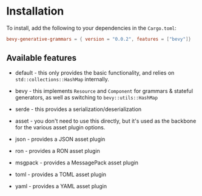 # Installation

To install, add the following to your dependencies in the `Cargo.toml`:

```toml
bevy-generative-grammars = { version = "0.0.2", features = ["bevy"]}
```

## Available features

- default - this only provides the basic functionality, and relies on `std::collections::HashMap` internally.
- bevy - this implements `Resource` and `Component` for grammars & stateful generators, as well as switching to `bevy::utils::HashMap`
- serde - this provides a serialization/deserialization
- asset - you don't need to use this directly, but it's used as the backbone for the various asset plugin options.
- json - provides a JSON asset plugin
- ron - provides a RON asset plugin
- msgpack - provides a MessagePack asset plugin
- toml - provides a TOML asset plugin

- yaml - provides a YAML asset plugin
